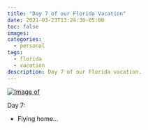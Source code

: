 ```yaml
---
title: "Day 7 of our Florida Vacation"
date: 2021-03-23T13:24:30-05:00
toc: false
images:
categories:
  - personal
tags: 
  - florida
  - vacation
description: Day 7 of our Florida vacation.
---
```


[![Image of ](/images/2021-03-24-14-07-41.png)](/images/2021-03-24-14-07-41.png)

Day 7:

- Flying home...
